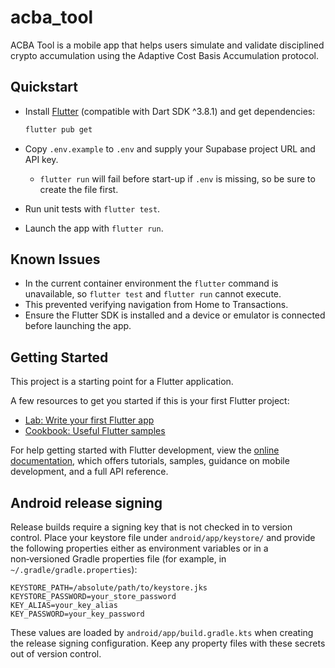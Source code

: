 # acba_tool

ACBA Tool is a mobile app that helps users simulate and validate disciplined crypto accumulation using the Adaptive Cost Basis Accumulation protocol.

## Quickstart

- Install [Flutter](https://flutter.dev) (compatible with Dart SDK ^3.8.1) and get dependencies:

  ```bash
  flutter pub get
  ```

- Copy `.env.example` to `.env` and supply your Supabase project URL and API key.
  - `flutter run` will fail before start-up if `.env` is missing, so be sure to create the file first.
- Run unit tests with `flutter test`.
- Launch the app with `flutter run`.

## Known Issues

- In the current container environment the `flutter` command is unavailable, so `flutter test` and `flutter run` cannot execute. 
- This prevented verifying navigation from Home to Transactions. 
- Ensure the Flutter SDK is installed and a device or emulator is connected before launching the app.

## Getting Started

This project is a starting point for a Flutter application.

A few resources to get you started if this is your first Flutter project:

- [Lab: Write your first Flutter app](https://docs.flutter.dev/get-started/codelab)
- [Cookbook: Useful Flutter samples](https://docs.flutter.dev/cookbook)

For help getting started with Flutter development, view the
[online documentation](https://docs.flutter.dev/), which offers tutorials,
samples, guidance on mobile development, and a full API reference.

## Android release signing

Release builds require a signing key that is not checked in to version
control.  Place your keystore file under `android/app/keystore/` and provide
the following properties either as environment variables or in a non‑versioned
Gradle properties file (for example, in `~/.gradle/gradle.properties`):

```
KEYSTORE_PATH=/absolute/path/to/keystore.jks
KEYSTORE_PASSWORD=your_store_password
KEY_ALIAS=your_key_alias
KEY_PASSWORD=your_key_password
```

These values are loaded by `android/app/build.gradle.kts` when creating the
release signing configuration.  Keep any property files with these secrets
out of version control.